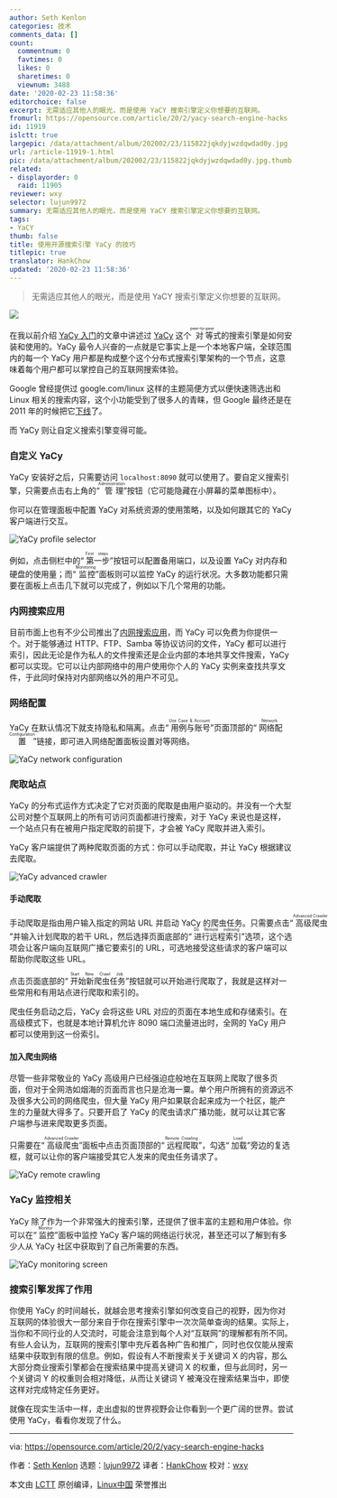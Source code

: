 ```yaml
---
author: Seth Kenlon
categories: 技术
comments_data: []
count:
  commentnum: 0
  favtimes: 0
  likes: 0
  sharetimes: 0
  viewnum: 3488
date: '2020-02-23 11:58:36'
editorchoice: false
excerpt: 无需适应其他人的眼光，而是使用 YaCY 搜索引擎定义你想要的互联网。
fromurl: https://opensource.com/article/20/2/yacy-search-engine-hacks
id: 11919
islctt: true
largepic: /data/attachment/album/202002/23/115822jqkdyjwzdqwdad0y.jpg
url: /article-11919-1.html
pic: /data/attachment/album/202002/23/115822jqkdyjwzdqwdad0y.jpg.thumb.jpg
related:
- displayorder: 0
  raid: 11905
reviewer: wxy
selector: lujun9972
summary: 无需适应其他人的眼光，而是使用 YaCY 搜索引擎定义你想要的互联网。
tags:
- YaCY
thumb: false
title: 使用开源搜索引擎 YaCy 的技巧
titlepic: true
translator: HankChow
updated: '2020-02-23 11:58:36'
---
```



> 
> 无需适应其他人的眼光，而是使用 YaCY 搜索引擎定义你想要的互联网。
> 
> 
> 


![](/data/attachment/album/202002/23/115822jqkdyjwzdqwdad0y.jpg)


在我以前介绍 [YaCy 入门](/article-11905-1.html)的文章中讲述过 [YaCy](https://yacy.net/) 这个<ruby> 对等 <rt>  peer-to-peer </rt></ruby>式的搜索引擎是如何安装和使用的。YaCy 最令人兴奋的一点就是它事实上是一个本地客户端，全球范围内的每一个 YaCy 用户都是构成整个这个分布式搜索引擎架构的一个节点，这意味着每个用户都可以掌控自己的互联网搜索体验。


Google 曾经提供过 google.com/linux 这样的主题简便方式以便快速筛选出和 Linux 相关的搜索内容，这个小功能受到了很多人的青睐，但 Google 最终还是在 2011 年的时候把它[下线](https://www.linuxquestions.org/questions/linux-news-59/is-there-no-more-linux-google-884306/)了。


而 YaCy 则让自定义搜索引擎变得可能。


### 自定义 YaCy


YaCy 安装好之后，只需要访问 `localhost:8090` 就可以使用了。要自定义搜索引擎，只需要点击右上角的“<ruby> 管理 <rt>  Administration </rt></ruby>”按钮（它可能隐藏在小屏幕的菜单图标中）。


你可以在管理面板中配置 YaCy 对系统资源的使用策略，以及如何跟其它的 YaCy 客户端进行交互。


![YaCy profile selector](/data/attachment/album/202002/23/115843ppvphwozdb11zvv1.jpg "YaCy profile selector")


例如，点击侧栏中的“<ruby> 第一步 <rt>  First steps </rt></ruby>”按钮可以配置备用端口，以及设置 YaCy 对内存和硬盘的使用量；而“<ruby> 监控 <rt>  Monitoring </rt></ruby>”面板则可以监控 YaCy 的运行状况。大多数功能都只需要在面板上点击几下就可以完成了，例如以下几个常用的功能。


### 内网搜索应用


目前市面上也有不少公司推出了[内网搜索应用](https://en.wikipedia.org/wiki/Vivisimo)，而 YaCy 可以免费为你提供一个。对于能够通过 HTTP、FTP、Samba 等协议访问的文件，YaCy 都可以进行索引，因此无论是作为私人的文件搜索还是企业内部的本地共享文件搜索，YaCy 都可以实现。它可以让内部网络中的用户使用你个人的 YaCy 实例来查找共享文件，于此同时保持对内部网络以外的用户不可见。


### 网络配置


YaCy 在默认情况下就支持隐私和隔离。点击“<ruby> 用例与账号 <rt>  Use Case &amp; Account </rt></ruby>”页面顶部的“<ruby> 网络配置 <rt>  Network Configuration </rt></ruby>”链接，即可进入网络配置面板设置对等网络。


![YaCy network configuration](/data/attachment/album/202002/23/115854v7rxvgzej0k4he4e.jpg "YaCy network configuration")


### 爬取站点


YaCy 的分布式运作方式决定了它对页面的爬取是由用户驱动的。并没有一个大型公司对整个互联网上的所有可访问页面都进行搜索，对于 YaCy 来说也是这样，一个站点只有在被用户指定爬取的前提下，才会被 YaCy 爬取并进入索引。


YaCy 客户端提供了两种爬取页面的方式：你可以手动爬取，并让 YaCy 根据建议去爬取。


![YaCy advanced crawler](/data/attachment/album/202002/23/115856x1fvsi41tsuhi359.jpg "YaCy advanced crawler")


#### 手动爬取


手动爬取是指由用户输入指定的网站 URL 并启动 YaCy 的爬虫任务。只需要点击“<ruby> 高级爬虫 <rt>  Advanced Crawler </rt></ruby>”并输入计划爬取的若干 URL，然后选择页面底部的“<ruby> 进行远程索引 <rt>  Do Remote indexing </rt></ruby>”选项，这个选项会让客户端向互联网广播它要索引的 URL，可选地接受这些请求的客户端可以帮助你爬取这些 URL。


点击页面底部的“<ruby> 开始新爬虫任务 <rt>  Start New Crawl Job </rt></ruby>”按钮就可以开始进行爬取了，我就是这样对一些常用和有用站点进行爬取和索引的。


爬虫任务启动之后，YaCy 会将这些 URL 对应的页面在本地生成和存储索引。在高级模式下，也就是本地计算机允许 8090 端口流量进出时，全网的 YaCy 用户都可以使用到这一份索引。


#### 加入爬虫网络


尽管一些非常敬业的 YaCy 高级用户已经强迫症般地在互联网上爬取了很多页面，但对于全网浩如烟海的页面而言也只是沧海一粟。单个用户所拥有的资源远不及很多大公司的网络爬虫，但大量 YaCy 用户如果联合起来成为一个社区，能产生的力量就大得多了。只要开启了 YaCy 的爬虫请求广播功能，就可以让其它客户端参与进来爬取更多页面。


只需要在“<ruby> 高级爬虫 <rt>  Advanced Crawler </rt></ruby>”面板中点击页面顶部的“<ruby> 远程爬取 <rt>  Remote Crawling </rt></ruby>”，勾选“<ruby> 加载 <rt>  Load </rt></ruby>”旁边的复选框，就可以让你的客户端接受其它人发来的爬虫任务请求了。


![YaCy remote crawling](/data/attachment/album/202002/23/115858kr2x1r26dcz00cqd.jpg "YaCy remote crawling")


### YaCy 监控相关


YaCy 除了作为一个非常强大的搜索引擎，还提供了很丰富的主题和用户体验。你可以在“<ruby> 监控 <rt>  Monitor </rt></ruby>”面板中监控 YaCy 客户端的网络运行状况，甚至还可以了解到有多少人从 YaCy 社区中获取到了自己所需要的东西。


![YaCy monitoring screen](/data/attachment/album/202002/23/115906e43k78yoq34ixmoi.jpg "YaCy monitoring screen")


### 搜索引擎发挥了作用


你使用 YaCy 的时间越长，就越会思考搜索引擎如何改变自己的视野，因为你对互联网的体验很大一部分来自于你在搜索引擎中一次次简单查询的结果。实际上，当你和不同行业的人交流时，可能会注意到每个人对“互联网”的理解都有所不同。有些人会认为，互联网的搜索引擎中充斥着各种广告和推广，同时也仅仅能从搜索结果中获取到有限的信息。例如，假设有人不断搜索关于关键词 X 的内容，那么大部分商业搜索引擎都会在搜索结果中提高关键词 X 的权重，但与此同时，另一个关键词 Y 的权重则会相对降低，从而让关键词 Y 被淹没在搜索结果当中，即使这样对完成特定任务更好。


就像在现实生活中一样，走出虚拟的世界视野会让你看到一个更广阔的世界。尝试使用 YaCy，看看你发现了什么。




---


via: <https://opensource.com/article/20/2/yacy-search-engine-hacks>


作者：[Seth Kenlon](https://opensource.com/users/seth) 选题：[lujun9972](https://github.com/lujun9972) 译者：[HankChow](https://github.com/HankChow) 校对：[wxy](https://github.com/wxy)


本文由 [LCTT](https://github.com/LCTT/TranslateProject) 原创编译，[Linux中国](https://linux.cn/) 荣誉推出